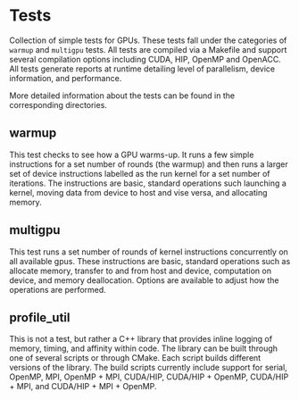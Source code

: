 # Tests
Collection of simple tests for GPUs. These tests fall under the categories of `warmup` and `multigpu` tests. All tests are compiled via a Makefile and support several compilation options including CUDA, HIP, OpenMP and OpenACC. All tests generate reports at runtime detailing level of parallelism, device information, and performance.

More detailed information about the tests can be found in the corresponding directories.

## warmup

This test checks to see how a GPU warms-up. It runs a few simple instructions for a set number of rounds (the warmup) and then runs a larger set of device instructions labelled as the run kernel for a set number of iterations. The instructions are basic, standard operations such launching a kernel, moving data from device to host and vise versa, and allocating memory.

## multigpu

This test runs a set number of  rounds of kernel instructions concurrently on all available gpus. These instructions are basic, standard operations such as allocate memory, transfer to and from host and device, computation on device, and memory deallocation. Options are available to adjust how the operations are performed.

## profile_util

This is not a test, but rather a C++ library that provides inline logging of memory, timing, and affinity within code. The library can be built through one of several scripts or through CMake. Each script builds different versions of the library. The build scripts currently include support for serial, OpenMP, MPI, OpenMP + MPI, CUDA/HIP, CUDA/HIP + OpenMP, CUDA/HIP + MPI, and CUDA/HIP + MPI + OpenMP.

